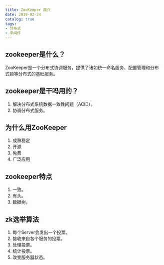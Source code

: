 ```yaml
---
title: ZooKeeper 简介
date: 2019-02-24
catalog: true
tags:
- 分布式
- 中间件
---
```

## zookeeper是什么？

ZooKeeper是一个分布式协调服务，提供了诸如统一命名服务、配置管理和分布式锁等分布式的基础服务。

## zookeeper是干吗用的？

1. 解决分布式系统数据一致性问题（ACID）。
2. 协调分布式服务。

## 为什么用ZooKeeper

1. 成熟稳定
2. 开源
3. 免费
4. 广泛应用

## zookeeper特点

1. 一致。
2. 有头。
3. 数据树。

## zk选举算法

1. 每个Server会发出一个投票。
2. 接收来自各个服务的投票。
3. 处理投票。
4. 统计投票。
5. 改变服务器状态。